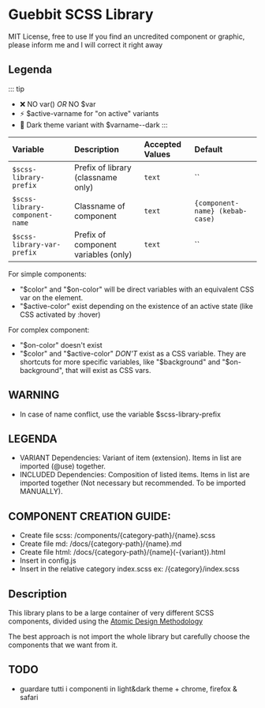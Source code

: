 # Guebbit SCSS Library
MIT License, free to use
If you find an uncredited component or graphic, please inform me and I will correct it right away


## Legenda

::: tip
- :x: NO var() *OR* NO $var
- :zap: $active-varname for "on active" variants
- :first_quarter_moon_with_face: Dark theme variant with $varname--dark
:::


| Variable                        | Description                           | Accepted Values | Default                         |
|:--------------------------------|:--------------------------------------|:----------------|:--------------------------------|
| `$scss-library-prefix`          | Prefix of library (classname only)    | `text`          | ``                              |
| `$scss-library-component-name`  | Classname of component                | `text`          | `{component-name} (kebab-case)` |
| `$scss-library-var-prefix`      | Prefix of component variables (only)  | `text`          | ``                              |




For simple components: 
 - "$color" and "$on-color" will be direct variables with an equivalent CSS var on the element.
 - "$active-color" exist depending on the existence of an active state (like CSS activated by :hover)

For complex component: 
 - "$on-color" doesn't exist 
 - "$color" and "$active-color" *DON'T* exist as a CSS variable. They are shortcuts for more specific variables, like "$background" and "$on-background", that will exist as CSS vars.


## WARNING
- In case of name conflict, use the variable $scss-library-prefix

## LEGENDA
- VARIANT Dependencies:  Variant of item (extension). Items in list are imported (@use) together.
- INCLUDED Dependencies:  Composition of listed items. Items in list are imported together (Not necessary but recommended. To be imported MANUALLY).

## COMPONENT CREATION GUIDE:
- Create file scss: /components/{category-path}/{name}.scss
- Create file md: /docs/{category-path}/{name}.md
- Create file html: /docs/{category-path}/{name}(-{variant}).html
- Insert in config.js
- Insert in the relative category index.scss ex: /{category}/index.scss

## Description
This library plans to be a large container of very different SCSS components, 
divided using the [Atomic Design Methodology](https://bradfrost.com/blog/post/atomic-web-design/)  

The best approach is not import the whole library but carefully choose the components that we want from it.





## TODO
- guardare tutti i componenti in light&dark theme + chrome, firefox & safari
